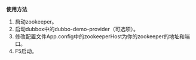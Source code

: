 **使用方法**
1. 启动zookeeper。
2. 启动dubbox中的dubbo-demo-provider（可选项）。
3. 修改配置文件App.config中的zookeeperHost为你的zookeeper的地址和端口。
4. F5启动。

